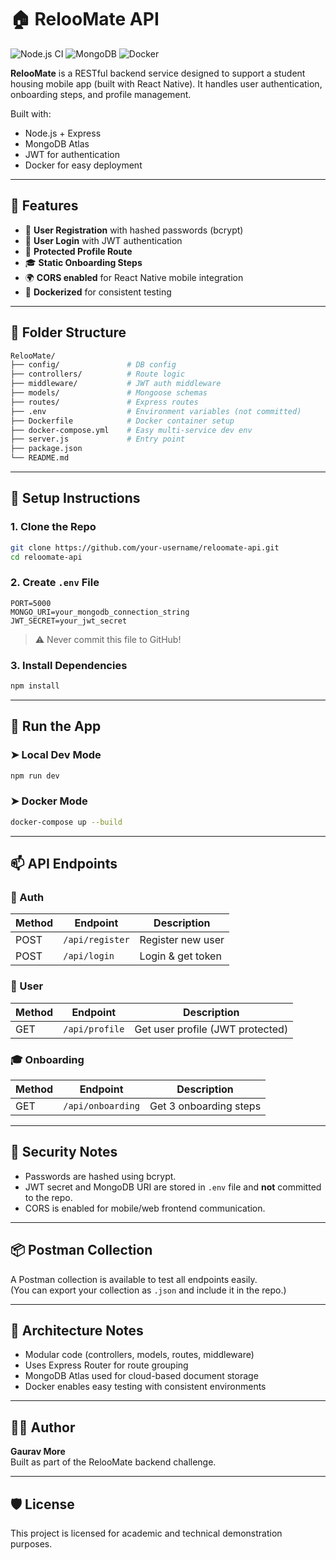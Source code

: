 # 🏠 RelooMate API

![Node.js CI](https://img.shields.io/badge/Node.js-Express-green)
![MongoDB](https://img.shields.io/badge/Database-MongoDB-brightgreen)
![Docker](https://img.shields.io/badge/Docker-Enabled-blue)

**RelooMate** is a RESTful backend service designed to support a student housing mobile app (built with React Native). It handles user authentication, onboarding steps, and profile management.

Built with:
- Node.js + Express
- MongoDB Atlas
- JWT for authentication
- Docker for easy deployment

---

## 🚀 Features

- 🔐 **User Registration** with hashed passwords (bcrypt)
- 🔑 **User Login** with JWT authentication
- 👤 **Protected Profile Route**
- 🎓 **Static Onboarding Steps**
- 🌍 **CORS enabled** for React Native mobile integration
- 🐳 **Dockerized** for consistent testing

---

## 📁 Folder Structure

```bash
RelooMate/
├── config/               # DB config
├── controllers/          # Route logic
├── middleware/           # JWT auth middleware
├── models/               # Mongoose schemas
├── routes/               # Express routes
├── .env                  # Environment variables (not committed)
├── Dockerfile            # Docker container setup
├── docker-compose.yml    # Easy multi-service dev env
├── server.js             # Entry point
├── package.json
└── README.md
```

---

## 🔧 Setup Instructions

### 1. Clone the Repo

```bash
git clone https://github.com/your-username/reloomate-api.git
cd reloomate-api
```

### 2. Create `.env` File

```env
PORT=5000
MONGO_URI=your_mongodb_connection_string
JWT_SECRET=your_jwt_secret
```

> ⚠️ Never commit this file to GitHub!

### 3. Install Dependencies

```bash
npm install
```

---

## 🧪 Run the App

### ➤ Local Dev Mode

```bash
npm run dev
```

### ➤ Docker Mode

```bash
docker-compose up --build
```

---

## 📫 API Endpoints

### 🔐 Auth

| Method | Endpoint        | Description         |
|--------|------------------|---------------------|
| POST   | `/api/register` | Register new user   |
| POST   | `/api/login`    | Login & get token   |

### 👤 User

| Method | Endpoint        | Description                        |
|--------|------------------|------------------------------------|
| GET    | `/api/profile`  | Get user profile (JWT protected)   |

### 🎓 Onboarding

| Method | Endpoint           | Description              |
|--------|--------------------|--------------------------|
| GET    | `/api/onboarding`  | Get 3 onboarding steps   |

---

## 🔐 Security Notes

- Passwords are hashed using bcrypt.
- JWT secret and MongoDB URI are stored in `.env` file and **not** committed to the repo.
- CORS is enabled for mobile/web frontend communication.

---

## 📦 Postman Collection

A Postman collection is available to test all endpoints easily.  
(You can export your collection as `.json` and include it in the repo.)

---

## 🧱 Architecture Notes

- Modular code (controllers, models, routes, middleware)
- Uses Express Router for route grouping
- MongoDB Atlas used for cloud-based document storage
- Docker enables easy testing with consistent environments

---

## 🧑‍💻 Author

**Gaurav More**  
Built as part of the RelooMate backend challenge.

---

## 🛡 License

This project is licensed for academic and technical demonstration purposes.
